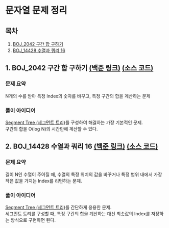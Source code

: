 # 문자열 문제 정리

## 목차

1. [BOJ_2042 구간 합 구하기](#1-boj_2042-구간-합-구하기-백준-링크-소스-코드)
2. [BOJ_14428 수열과 쿼리 16](#2-boj_14428-수열과-쿼리-16-백준-링크-소스-코드)

## 1. BOJ_2042 구간 합 구하기 [(백준 링크)](https://www.acmicpc.net/problem/2042) [(소스 코드)](https://github.com/rldnjs7723/CodingTest/blob/main/BOJ/2000/Main_2042.java)

### 문제 요약

N개의 수를 받아 특정 Index의 숫자를 바꾸고, 특정 구간의 합을 계산하는 문제

### 풀이 아이디어

[Segment Tree (세그먼트 트리)](https://github.com/rldnjs7723/CodingTest#segment-tree-%EC%84%B8%EA%B7%B8%EB%A8%BC%ED%8A%B8-%ED%8A%B8%EB%A6%AC)를 구성하여 해결하는 가장 기본적인 문제.  
구간의 합을 O(log N)의 시간만에 계산할 수 있다.

## 2. BOJ_14428 수열과 쿼리 16 [(백준 링크)](https://www.acmicpc.net/problem/14428) [(소스 코드)](https://github.com/rldnjs7723/CodingTest/blob/main/BOJ/14000/Main_14428.java)

### 문제 요약

길이 N인 수열이 주어질 때, 수열의 특정 위치의 값을 바꾸거나 특정 범위 내에서 가장 작은 값을 가지는 Index를 리턴하는 문제.

### 풀이 아이디어

[Segment Tree (세그먼트 트리)](https://github.com/rldnjs7723/CodingTest#segment-tree-%EC%84%B8%EA%B7%B8%EB%A8%BC%ED%8A%B8-%ED%8A%B8%EB%A6%AC)를 간단하게 응용한 문제.  
세그먼트 트리를 구성할 때, 특정 구간의 합을 계산하는 대신 최솟값의 Index를 저장하는 방식으로 구현하면 된다.
